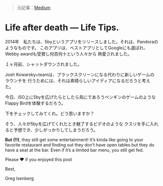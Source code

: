 >元記事：[Medium](https://medium.com/life-tips/we-built-an-app-it-shut-down-but-guess-what-you-see-when-you-open-it-up-now-ef9f96fd86a#.xgk57lerz)

# Life after death — Life Tips.

2014年　私たちは、5byというアプリをリリースしました。それは、Pandoraのようなものです。
このアプリは、ベストアプリとしてGoogleにも選ばれ、Webby awardも受賞し何百何十という人々から
熱愛されました。

１ヶ月前、シャットダウンされました。

Josh Kowarsky+teamは、ブラックスクリーンになる代わりに新しいゲームのラウンチを
行うためには、それは素晴らしいアイディアになるだろうと考えた。

今日、iSO上に5byを広げたらとしたら鳥にであろうペンギンのゲームのような
Flappy Birdを体験するだろう。

下をチェックしてみてくれ。どう思いますか？

そう、人々が5byを広げてくれたとき魅了するビデオのような
クスリを手に入れると予想でき、少しがっかりしてしまうだろう。

**But (!!)**, they still get _some_
entertainment! It’s kinda like going to your favorite restaurant and finding
out they don’t have open tables but they do have a seat at the bar. Even if
it’s a limited bar menu, you still get fed.

Please ❤ if you enjoyed this post

Best,

Greg Isenberg
